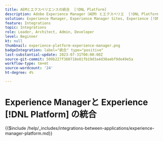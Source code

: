 ```yaml
---
title: AEMとエクスペリエンスの統合  [!DNL Platform]
description: Adobe Experience Manager（AEM）とエクスペリエ  [!DNL Platform]  スを統合して、データの価値を最大限に高めます。
solution: Experience Manager, Experience Manager Sites, Experience [!DNL Platform]
feature: Integrations
topic: Integrations
role: Leader, Architect, Admin, Developer
level: Beginner
kt: null
thumbnail: experience-platform-experience-manager.png
badgeIntegration: label="統合" type="positive"
last-substantial-update: 2023-07-31T00:00:00Z
source-git-commit: 509b227f360718e81fb19d3a4d30aebf9de49e5a
workflow-type: tm+mt
source-wordcount: '24'
ht-degree: 4%

---
```



# Experience Managerと Experience [!DNL Platform] の統合

{{$include /help/_includes/integrations-between-applications/experience-manager-platform.md}}
